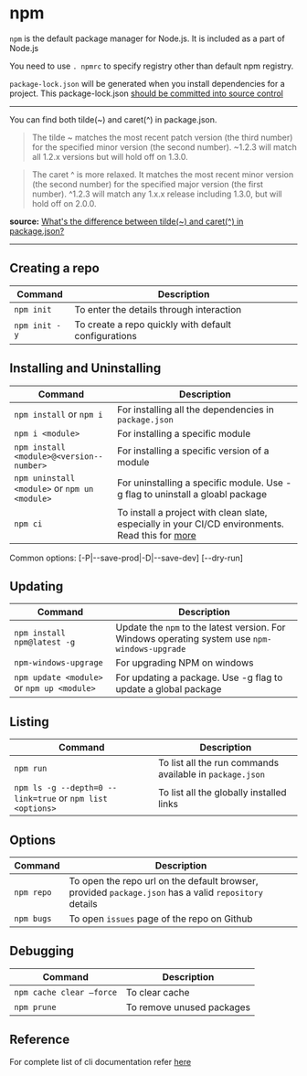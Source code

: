 # npm

`npm` is the default package manager for Node.js. It is included as a part of Node.js

You need to use `. npmrc` to specify registry other than default npm registry.

`package-lock.json` will be generated when you install dependencies for a project. This package-lock.json [should be committed into source control](https://stackoverflow.com/questions/44206782/do-i-commit-the-package-lock-json-file-created-by-npm-5)

------------

You can find both tilde(~) and caret(^) in package.json. 

> The tilde ~ matches the most recent patch version (the third number) for the specified minor version (the second number). ~1.2.3 will match all 1.2.x versions but will hold off on 1.3.0.

> The caret ^ is more relaxed. It matches the most recent minor version (the second number) for the specified major version (the first number). ^1.2.3 will match any 1.x.x release including 1.3.0, but will hold off on 2.0.0.

**source:** [What's the difference between tilde(~) and caret(^) in package.json?](https://stackoverflow.com/a/22345808/978501)


------------

## Creating a repo

|Command|Description|
|-------|-----------|
|`npm init`|To enter the details through interaction|
|`npm init -y`|To create a repo quickly with default configurations|


## Installing and Uninstalling

|Command|Description|
|-------|-----------|
|`npm install` or `npm i` | For installing all the dependencies in `package.json`|
|`npm i <module>` | For installing a specific module|
|`npm install <module>@­<ve­rsi­on-­num­ber>`|For installing a specific version of a module|
|`npm uninstall <module>` or `npm un <module>` |  For uninstalling a specific module. Use -g flag to uninstall a gloabl package|
|`npm ci`| To install a project with clean slate, especially in your CI/CD environments. Read this for [more](https://docs.npmjs.com/cli/ci.html)|

Common options: [-P|--save-prod|-D|--save-dev] [--dry-run]

## Updating

|Command|Description|
|-------|-----------|
|`npm install npm@latest -g`|Update the `npm` to the latest version. For Windows operating system use `npm-windows-upgrade`|
|`npm-windows-upgrage`| For upgrading NPM on windows|
|`npm update <module>` or `npm up <module>`| For updating a package. Use -g flag to update a global package |

## Listing

|Command|Description|
|-------|-----------|
|`npm run`|To list all the run commands available in `package.json`|
|`npm ls -g --depth=0 --link=true` or `npm list <options>`|To list all the globally installed links|


## Options

|Command|Description|
|-------|-----------|
|`npm repo`|To open the repo url on the default browser, provided `package.json` has a valid `repository` details|
|`npm bugs`|To open `issues` page of the repo on Github|

## Debugging

|Command|Description|
|-------|-----------|
|`npm cache clear —force`|To clear cache|
|`npm prune`|To remove unused packages|


## Reference
For complete list of cli documentation refer [here](https://docs.npmjs.com/cli-documentation/)
